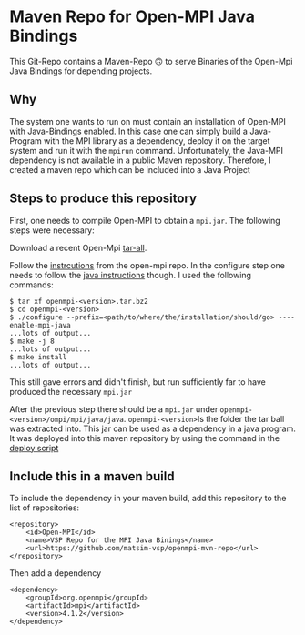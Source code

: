 # Maven Repo for Open-MPI Java Bindings
This Git-Repo contains a Maven-Repo 🙃 to serve Binaries of the Open-Mpi Java Bindings for depending projects.

## Why
The system one wants to run on must contain an installation of Open-MPI with Java-Bindings enabled. In this case one 
can simply build a Java-Program with the MPI library as a dependency, deploy it on the target system and run it with the 
```mpirun``` command. Unfortunately, the Java-MPI dependency is not available in a public Maven repository. Therefore, 
I created a maven repo which can be included into a Java Project

## Steps to produce this repository
First, one needs to compile Open-MPI to obtain a ```mpi.jar```. The following steps were necessary:

Download a recent Open-Mpi [tar-all](https://www.open-mpi.org/software/ompi/v4.1/).

Follow the [instrcutions](https://github.com/open-mpi/ompi/blob/master/README.md#quick-start) from the open-mpi repo.
In the configure step one needs to follow the [java instructions](https://github.com/open-mpi/ompi/blob/master/README.JAVA.md#overview)
though. I used the following commands: 
```
$ tar xf openmpi-<version>.tar.bz2
$ cd openmpi-<version>
$ ./configure --prefix=<path/to/where/the/installation/should/go> ----enable-mpi-java 
...lots of output...
$ make -j 8 
...lots of output...
$ make install
...lots of output...
```
This still gave errors and didn't finish, but run sufficiently far to have produced the necessary ```mpi.jar```

After the previous step there should be a ```mpi.jar``` under ```openmpi-<version>/ompi/mpi/java/java```. 
```openmpi-<version>```Is the folder the tar ball was extracted into. This jar 
can be used as a dependency in a java program. It was deployed into this maven repository by using the command in the 
[deploy script](https://github.com/matsim-vsp/openmpi-mvn-repo/blob/master/mvn-deploy.sh)

## Include this in a maven build
To include the dependency in your maven build, add this repository to the list of repositories:
```
<repository>
    <id>Open-MPI</id>
    <name>VSP Repo for the MPI Java Binings</name>
    <url>https://github.com/matsim-vsp/openmpi-mvn-repo</url>
</repository>
```
Then add a dependency
```
<dependency>
    <groupId>org.openmpi</groupId>
    <artifactId>mpi</artifactId>
    <version>4.1.2</version>
</dependency>
```